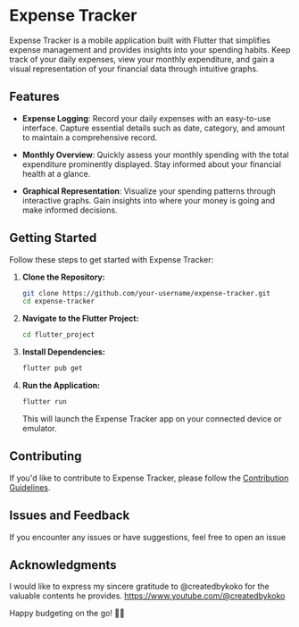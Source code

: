 # Expense Tracker

Expense Tracker is a mobile application built with Flutter that simplifies expense management and provides insights into your spending habits. Keep track of your daily expenses, view your monthly expenditure, and gain a visual representation of your financial data through intuitive graphs.

## Features

- **Expense Logging**: Record your daily expenses with an easy-to-use interface. Capture essential details such as date, category, and amount to maintain a comprehensive record.

- **Monthly Overview**: Quickly assess your monthly spending with the total expenditure prominently displayed. Stay informed about your financial health at a glance.

- **Graphical Representation**: Visualize your spending patterns through interactive graphs. Gain insights into where your money is going and make informed decisions.

## Getting Started

Follow these steps to get started with Expense Tracker:

1. **Clone the Repository:**
   ```bash
   git clone https://github.com/your-username/expense-tracker.git
   cd expense-tracker
   ```

2. **Navigate to the Flutter Project:**
   ```bash
   cd flutter_project
   ```

3. **Install Dependencies:**
   ```bash
   flutter pub get
   ```

4. **Run the Application:**
   ```bash
   flutter run
   ```
   This will launch the Expense Tracker app on your connected device or emulator.

## Contributing

If you'd like to contribute to Expense Tracker, please follow the [Contribution Guidelines](CONTRIBUTING.md).

## Issues and Feedback

If you encounter any issues or have suggestions, feel free to open an issue

## Acknowledgments

I would like to express my sincere gratitude to @createdbykoko for the valuable contents he provides.
https://www.youtube.com/@createdbykoko

Happy budgeting on the go! 📱💸
